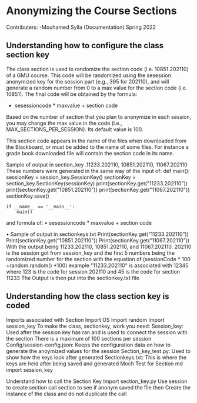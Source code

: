 # Anonymizing the Course Sections

Contributers:
-Mouhamed Sylla (Documentation) Spring 2022

## Understanding how to configure the class section key

The class section is used to randomize the section code (i.e. 10851.202110) of a GMU course. This code will be randomized using the sesession anonymized key for the session part (e.g., 395 for 202110), and will generate a random number from 0 to a max value for the section code (i.e. 10851). The final code will be obtained by the formula:
- sesessioncode * maxvalue + section code

Based on the number of section that you plan to anonymize in each session, you may change the  max value in the code (i.e., MAX_SECTIONS_PER_SESSION). Its default value is 100. 

This section code appears in the name of the files when downloaded from the Blackboard, or must  be added to the name of some files. For instance a grade book downloaded file will contain the  section code in its  name. 

Sample of output in section_key
.11233.202110, 
10851.202110,
11067.202110
These numbers were generated in the same way of the input of:
def main():
	    sessionKey = session_key.SessionKey()
	    sectionKey = section_key.SectionKey(sessionKey)
	    print(sectionKey.get("11233.202110"))
	    print(sectionKey.get("10851.202110"))
	    print(sectionKey.get("11067.202110"))
	    sectionKey.save()
	

	if __name__ == '__main__':
	    main()

and formula of:
•	sesessioncode * maxvalue + section code

•	Sample of output in sectionkeys.txt Print(sectionKey.get(“11233.202110”)) Print(sectionKey.get(“10851.202110”)) Print(sectionKey.get(“11067.202110”)) With the output being 11233.202110, 10851.202110, and 11067.202110. 202110 is the session got from session_key and the first 5 numbers being the randomized number for the section with the equation of (sessionCode * 100 +random.random() *100) example "11233.202110" is associated with 12345 where 123 is the code for session 202110 and 45 is the code for section 11233 The Output is then put into the sectionkey.txt file


## Understanding how the class section key is coded

Imports associated with Section
Import OS
Import random
Import session_key
To make the class, sectionkey, work you need:
Session_key: Used after the session key has ran and is used to connect the session with the section  There is a maximum of 100 sections per session
Config/session-config.json: Keeps the configuration data on how to generate the anoymized values for the session
Section_key_test.py: Used to show how the keys look after generated 
Sectionkeys.txt: This is where the keys are held after being saved and generated
Moch Test for Section md
import session_key	
		

Understand how to call the Section Key
Import section_key.py
Use session to create section  call section to see if anonym saved the file then Create  the instance of the class and do not duplicate the call

